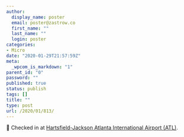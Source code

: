 ```yaml
---
author:
  display_name: poster
  email: poster@zastrow.co
  first_name: ""
  last_name: ""
  login: poster
categories:
- Micro
date: "2020-01-29T21:57:59Z"
meta:
  _wpcom_is_markdown: "1"
parent_id: "0"
password: ""
published: true
status: publish
tags: []
title: ""
type: post
url: /2020/01/813/
---
```

<p><span>📍</span> Checked in at <a href="http://foursquare.com/v/4a8a103af964a520c90920e3">Hartsfield-Jackson Atlanta International Airport (ATL)</a>.</p>
